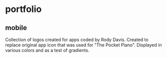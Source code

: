 # portfolio

## mobile

Collection of logos created for apps coded by Rody Davis. Created to replace original app icon that was used for "The Pocket Piano". Displayed in various colors and as a test of gradients.

